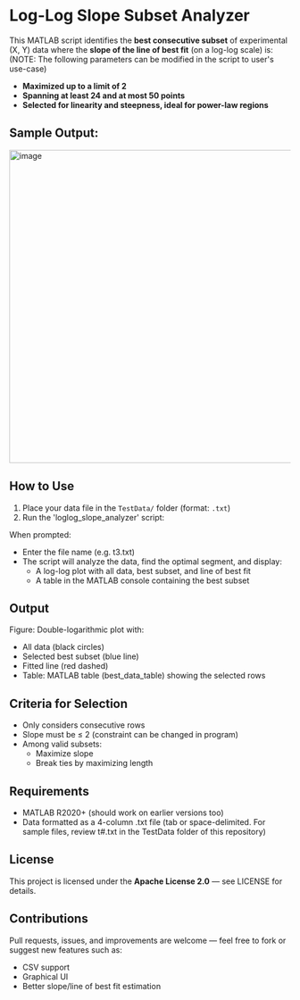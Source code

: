 # Log-Log Slope Subset Analyzer
This MATLAB script identifies the **best consecutive subset** of experimental (X, Y) data where the **slope of the line of best fit** (on a log-log scale) is:
(NOTE: The following parameters can be modified in the script to user's use-case)
- **Maximized up to a limit of 2**
- **Spanning at least 24 and at most 50 points**
- **Selected for linearity and steepness, ideal for power-law regions**


## Sample Output:
<img width="876" height="561" alt="image" src="https://github.com/user-attachments/assets/78e64573-a2d5-466c-8af0-c128fd301c4c" />

## How to Use
1. Place your data file in the `TestData/` folder (format: `.txt`)
2. Run the 'loglog_slope_analyzer' script:
 
When prompted:
- Enter the file name (e.g. t3.txt)
- The script will analyze the data, find the optimal segment, and display:
   - A log-log plot with all data, best subset, and line of best fit
   - A table in the MATLAB console containing the best subset

## Output
Figure: Double-logarithmic plot with:
- All data (black circles)
- Selected best subset (blue line)
- Fitted line (red dashed)
- Table: MATLAB table (best_data_table) showing the selected rows

## Criteria for Selection
- Only considers consecutive rows
- Slope must be ≤ 2 (constraint can be changed in program)
- Among valid subsets:
   - Maximize slope
   - Break ties by maximizing length

## Requirements
- MATLAB R2020+ (should work on earlier versions too)
- Data formatted as a 4-column .txt file (tab or space-delimited. For sample files, review t#.txt in the TestData folder of this repository)

## License
This project is licensed under the **Apache License 2.0** — see LICENSE for details.

## Contributions
Pull requests, issues, and improvements are welcome — feel free to fork or suggest new features such as:
- CSV support
- Graphical UI
- Better slope/line of best fit estimation
